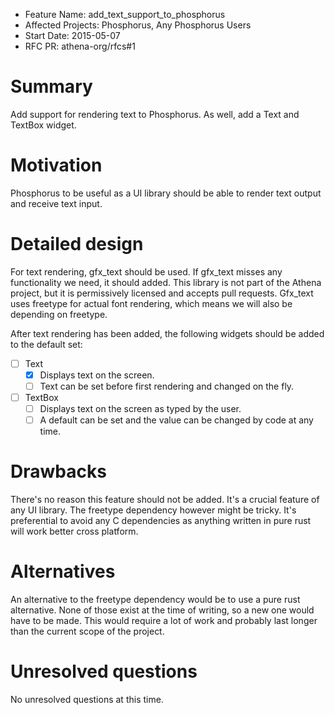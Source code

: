 - Feature Name: add_text_support_to_phosphorus
- Affected Projects: Phosphorus, Any Phosphorus Users
- Start Date: 2015-05-07
- RFC PR: athena-org/rfcs#1

# Summary

Add support for rendering text to Phosphorus. As well, add a Text and TextBox widget.

# Motivation

Phosphorus to be useful as a UI library should be able to render text output and receive text input.

# Detailed design

For text rendering, gfx_text should be used. If gfx_text misses any functionality we need, it should added. This library is not part of the Athena project, but it is permissively licensed and accepts pull requests. Gfx_text uses freetype for actual font rendering, which means we will also be depending on freetype.

After text rendering has been added, the following widgets should be added to the default set:
- [ ] Text
    - [x] Displays text on the screen.
    - [ ] Text can be set before first rendering and changed on the fly.
- [ ] TextBox
    - [ ] Displays text on the screen as typed by the user.
    - [ ] A default can be set and the value can be changed by code at any time.

# Drawbacks

There's no reason this feature should not be added. It's a crucial feature of any UI library. The freetype dependency however might be tricky. It's preferential to avoid any C dependencies as anything written in pure rust will work better cross platform.

# Alternatives

An alternative to the freetype dependency would be to use a pure rust alternative. None of those exist at the time of writing, so a new one would have to be made. This would require a lot of work and probably last longer than the current scope of the project.

# Unresolved questions

No unresolved questions at this time.
